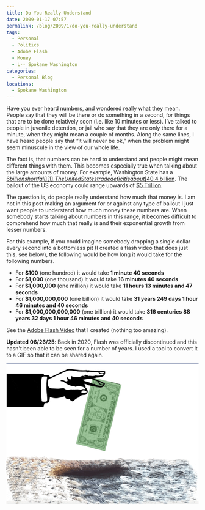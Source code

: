 ```yaml
---
title: Do You Really Understand
date: 2009-01-17 07:57
permalink: /blog/2009/1/do-you-really-understand
tags:
  - Personal
  - Politics
  - Adobe Flash
  - Money
  - L-- Spokane Washington
categories:
  - Personal Blog
locations: 
  - Spokane Washington
---
```


Have you ever heard numbers, and wondered really what they mean. People say that they will be there or do something in a second, for things that are to be done relatively soon (i.e. like 10 minutes or less). I’ve talked to people in juvenile detention, or jail who say that they are only there for a minute, when they might mean a couple of months. Along the same lines, I have heard people say that “it will never be ok,” when the problem might seem minuscule in the view of our whole life.

The fact is, that numbers can be hard to understand and people might mean different things with them. This becomes especially true when talking about the large amounts of money. For example, Washington State has a [$6 billion shortfall][1]. The United States trade deficit is about [$40.4 billion][2]. The bailout of the US economy could range upwards of [$5 Trillion][3].

   [1]: http://www.governor.wa.gov/priorities/budget/faq.asp
   [2]: http://www.census.gov/foreign-trade/statistics/highlights/monthly.html
   [3]: http://www.infowars.net/articles/october2008/151008Bailout_figures.htm

The question is, do people really understand how much that money is. I am not in this post making an argument for or against any type of bailout I just want people to understand how much money these numbers are. When somebody starts talking about numbers in this range, it becomes difficult to comprehend how much that really is and their exponential growth from lesser numbers.

For this example, if you could imagine somebody dropping a single dollar every second into a bottomless pit (I created a flash video that does just this, see below), the following would be how long it would take for the following numbers.

* For **$100** (one hundred) it would take **1 minute 40 seconds**
* For **$1,000** (one thousand) it would take **16 minutes 40 seconds**
* For **$1,000,000** (one million) it would take **11 hours 13 minutes and 47 seconds**
* For **$1,000,000,000** (one billion) it would take **31 years 249 days 1 hour 46 minutes and 40 seconds**
* For **$1,000,000,000,000** (one trillion) it would take **316 centuries 88 years 32 days 1 hour 46 minutes and 40 seconds**

See the [Adobe Flash Video][4] that I created (nothing too amazing).

   [4]: /assets/media/money-pit-flash-demo.swf

**Updated 06/26/25**: Back in 2020, Flash was officially discontinued and this hasn't been able to be seen for a number of years. I used a tool to convert it to a GIF so that it can be shared again.

![A graphic origionally I origionally made in Flash to show dollars being dropped one per second.](/assets/media/2025-money-pit-infinite.gif "Money Pit")